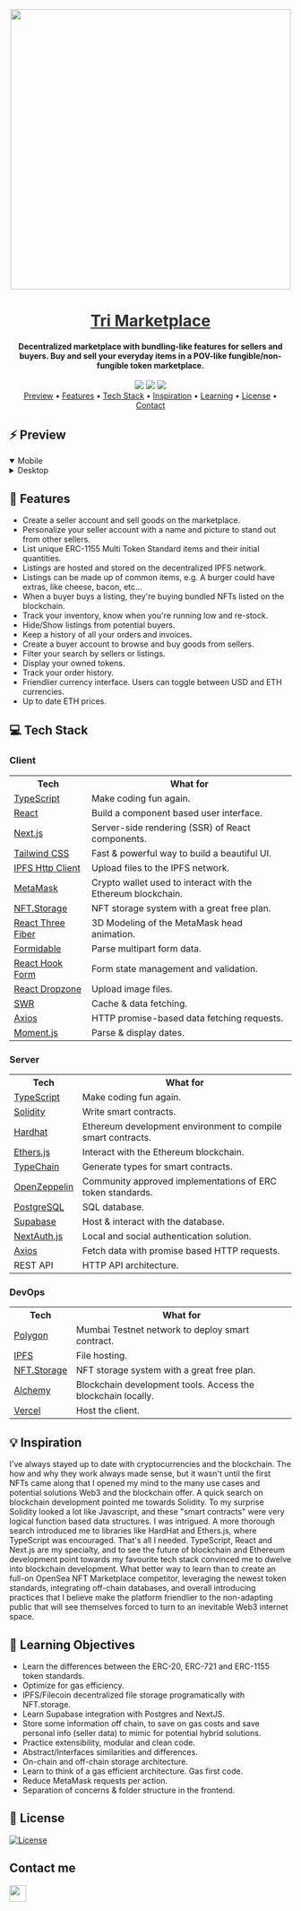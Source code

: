 <div align="center">
    <img src="https://i.ibb.co/kq48PDZ/Untitled-1-03.png" width="500" />
    <a href="https://trimarketplace.vercel.app" style="color: #303030;"><h1>Tri Marketplace</h1></a>
    <h4>Decentralized marketplace with bundling-like features for sellers and buyers. Buy and sell your everyday items in a POV-like fungible/non-fungible token marketplace.</h4>
</div>

<div align="center">
    <img src="https://img.shields.io/github/last-commit/arsantiagolopez/marketplace?label=updated"/>
    <a href="https://github.com/arsantiagolopez/marketplace/blob/main/LICENSE"><img src="https://img.shields.io/github/license/arsantiagolopez/marketplace?color=303030" /></a>
    <img src="https://img.shields.io/github/languages/top/arsantiagolopez/marketplace" />
</div>


<div align="center">
  <a href="#preview">Preview</a> •
  <a href="#features">Features</a> •
  <a href="#tech">Tech Stack</a> •
  <a href="#inspiration">Inspiration</a> •
  <a href="#objectives">Learning</a> •
  <a href="#license">License</a> •
  <a href="#contact">Contact</a>
</div>

<h2 id="preview">⚡ Preview</h2>

<details open>
  <summary>Mobile</summary>
</details>

<details>
  <summary>Desktop</summary>
</details>

<h2 id="features">🎯 Features</h2>

- Create a seller account and sell goods on the marketplace.
- Personalize your seller account with a name and picture to stand out from other sellers.
- List unique ERC-1155 Multi Token Standard items and their initial quantities.
- Listings are hosted and stored on the decentralized IPFS network.
- Listings can be made up of common items, e.g. A burger could have extras, like cheese, bacon, etc...
- When a buyer buys a listing, they're buying bundled NFTs listed on the blockchain.
- Track your inventory, know when you're running low and re-stock.
- Hide/Show listings from potential buyers.
- Keep a history of all your orders and invoices.
- Create a buyer account to browse and buy goods from sellers.
- Filter your search by sellers or listings.
- Display your owned tokens.
- Track your order history.
- Friendlier currency interface. Users can toggle between USD and ETH currencies.
- Up to date ETH prices.

<h2 id="tech">‎‍💻 Tech Stack</h2>

### Client

<table>
  <tr>
      <th>Tech</th>
      <th>What for</th>
  </tr>
    <tr>
      <td><a href="https://www.typescriptlang.org/">TypeScript</a></td>
      <td>Make coding fun again.</td>
  </tr>
  <tr>
      <td><a href="https://reactjs.org/">React</a></td>
      <td>Build a component based user interface.</td>
  </tr>
  <tr>
      <td><a href="https://nextjs.org/">Next.js</a></td>
      <td>Server-side rendering (SSR) of React components.</td>
  </tr>
    <tr>
    <td><a href="https://tailwindcss.com/">Tailwind CSS</td>
    <td>Fast & powerful way to build a beautiful UI.</td>
  </tr>
    <tr>
      <td><a href="https://docs.ipfs.io/reference/js/api/">IPFS Http Client</a></td>
      <td>Upload files to the IPFS network.</td>
    </tr>
    <tr>
      <td><a href="https://metamask.io/">MetaMask</a></td>
      <td>Crypto wallet used to interact with the Ethereum blockchain.</td>
    </tr>
    <tr>
      <td><a href="https://nft.storage/">NFT.Storage</a></td>
      <td>NFT storage system with a great free plan.</td>
    </tr>
    <tr>
      <td><a href="https://docs.pmnd.rs/react-three-fiber/getting-started/introduction">React Three Fiber</a></td>
      <td>3D Modeling of the MetaMask head animation.</td>
    </tr>
    <tr>
      <td><a href="https://github.com/node-formidable/formidable">Formidable</a></td>
      <td>Parse multipart form data.</td>
    </tr>
    <tr>
      <td><a href="https://react-hook-form.com/">React Hook Form</a></td>
      <td>Form state management and validation.</td>
  </tr>
  <tr>
      <td><a href="https://react-dropzone.js.org/">React Dropzone</a></td>
      <td>Upload image files.</td>
  </tr>
  <tr>
      <td><a href="https://swr.vercel.app/">SWR</a></td>
      <td>Cache & data fetching.</td>
  </tr>
  <tr>
      <td><a href="https://axios-http.com/docs/intro">Axios</a></td>
      <td>HTTP promise-based data fetching requests.</td>
  </tr>
  <tr>
      <td><a href="https://momentjs.com/">Moment.js</a></td>
      <td>Parse & display dates.</td>
  </tr>
</table>

### Server

<table>
    <tr>
        <th>Tech</th>
        <th>What for</th>
    </tr>
    <tr>
      <td><a href="https://www.typescriptlang.org/">TypeScript</a></td>
      <td>Make coding fun again.</td>
  </tr>
    <tr>
      <td><a href="https://docs.soliditylang.org/">Solidity</a></td>
      <td>Write smart contracts.</td>
  </tr>
    <tr>
        <td><a href="https://hardhat.org/">Hardhat</a></td>
        <td>Ethereum development environment to compile smart contracts.</td>
    </tr>
    <tr>
        <td><a href="https://docs.ethers.io/v5/">Ethers.js</a></td>
        <td>Interact with the Ethereum blockchain.</td>
    </tr>
    <tr>
        <td><a href="https://github.com/dethcrypto/TypeChain">TypeChain</a></td>
        <td>Generate types for smart contracts.</td>
    </tr>
        <tr>
        <td><a href="https://openzeppelin.com/">OpenZeppelin</a></td>
        <td>Community approved implementations of ERC token standards.</td>
    </tr>
     <tr>
        <td><a href="https://www.postgresql.org/">PostgreSQL</a></td>
        <td>SQL database.</td>
    </tr>
    <tr>
        <td><a href="https://supabase.com/">Supabase</a></td>
        <td>Host & interact with the database.</td>
    </tr>
    <tr>
        <td><a href="https://next-auth.js.org/">NextAuth.js</a></td>
        <td>Local and social authentication solution.</td>
    </tr>
     <tr>
      <td><a href="https://axios-http.com/docs/intro" >Axios</a></td>
      <td>Fetch data with promise based HTTP requests.</td>
  </tr>
    <tr>
        <td>REST API</td>
        <td>HTTP API architecture.</td>
    </tr>
</table>

### DevOps

<table>
    <tr>
        <th>Tech</th>
        <th>What for</th>
    </tr>
    <tr>
        <td><a href="https://docs.polygon.technology/docs/develop/network-details/network/">Polygon</a></td>
        <td>Mumbai Testnet network to deploy smart contract.</td>
    </tr>
    <tr>
      <td><a href="https://ipfs.io/">IPFS</a></td>
      <td>File hosting.</td>
    </tr>
    <tr>
      <td><a href="https://nft.storage/">NFT.Storage</a></td>
      <td>NFT storage system with a great free plan.</td>
    </tr>
    <tr>
        <td><a href="https://www.alchemy.com/">Alchemy</a></td>
        <td>Blockchain development tools. Access the blockchain locally.</td>
    </tr>
    <tr>
        <td><a href="https://vercel.com/">Vercel</a></td>
        <td>Host the client.</td>
    </tr>
</table>

<h2 id="inspiration">💡 Inspiration</h2>

I've always stayed up to date with cryptocurrencies and the blockchain. The how and why they work always made sense, but it wasn't until the first NFTs came along that I opened my mind to the many use cases and potential solutions Web3 and the blockchain offer. A quick search on blockchain development pointed me towards Solidity. To my surprise Solidity looked a lot like Javascript, and these "smart contracts" were very logical function based data structures. I was intrigued. A more thorough search introduced me to libraries like HardHat and Ethers.js, where TypeScript was encouraged. That's all I needed. TypeScript, React and Next.js are my specialty, and to see the future of blockchain and Ethereum development point towards my favourite tech stack convinced me to dwelve into blockchain development. What better way to learn than to create an full-on OpenSea NFT Marketplace competitor, leveraging the newest token standards, integrating off-chain databases, and overall introducing practices that I believe make the platform friendlier to the non-adapting public that will see themselves forced to turn to an inevitable Web3 internet space.

<h2 id="objectives">🚀 Learning Objectives</h2>

- Learn the differences between the ERC-20, ERC-721 and ERC-1155 token standards.
- Optimize for gas efficiency.
- IPFS/Filecoin decentralized file storage programatically with NFT.storage.
- Learn Supabase integration with Postgres and NextJS.
- Store some information off chain, to save on gas costs and save personal info (seller data) to mimic for potential hybrid solutions.
- Practice extensibility, modular and clean code.
- Abstract/Interfaces similarities and differences.
- On-chain and off-chain storage architecture.
- Learn to think of a gas efficient architecture. Gas first code.
- Reduce MetaMask requests per action.
- Separation of concerns & folder structure in the frontend.

<h2 id="license">📜 License</h2>

[![License](https://img.shields.io/github/license/arsantiagolopez/marketplace?color=303030)](./LICENSE)

<h2 id="contact">Contact me</h2>

<div align="left">
	<a href="mailto:innovative.tech0926@gmail.com"><img src="https://cdn4.iconfinder.com/data/icons/black-white-social-media/32/mail_email_envelope_send_message-1024.png" width="30" /></a>
</div>
